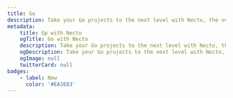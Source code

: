 ```yaml
---
title: Go
description: Take your Go projects to the next level with Necto, the versatile utility toolkit designed to enhance your development experience.
metadata: 
    title: Gp with Necto
    ogTitle: Go with Necto
    description: Take your Go projects to the next level with Necto, the versatile utility toolkit designed to enhance your development experience.
    ogDescription: Take your Go projects to the next level with Necto, the versatile utility toolkit designed to enhance your development experience.
    ogImage: null
    twitterCard: null
badges:
    - label: New
      color: '#EA3E83'
---
```

